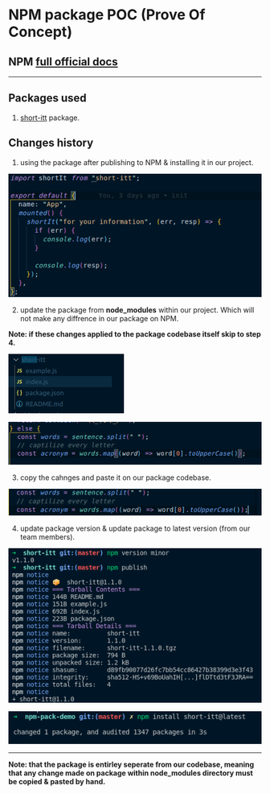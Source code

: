 # NPM package POC (Prove Of Concept)

## NPM [full official docs](https://docs.npmjs.com/packages-and-modules)

---

## Packages used

1. [short-itt](https://github.com/safwat-fathi/short-itt) package.

## Changes history

1. using the package after publishing to NPM & installing it in our project.

![using package](./screenshots/using-package.png)

2. update the package from **node_modules** within our project. Which will not make any diffrence in our package on NPM.

**Note: if these changes applied to the package codebase itself skip to step 4.**

![edit the package 1](./screenshots/edit-the-pack-1.png)

![edit the package 2](./screenshots/edit-the-pack-2.png)

3. copy the cahnges and paste it on our package codebase.

![edit the package](./screenshots/update-the-pack-in-main-codebase.png)

4. update package version & update package to latest version (from our team members).

![update package version](./screenshots/update-pack-version.png)

![update pack to latest](./screenshots/update-pack-to-latest.png)

---

**Note: that the package is entirley seperate from our codebase, meaning that any change made on package within node_modules directory must be copied & pasted by hand.**
